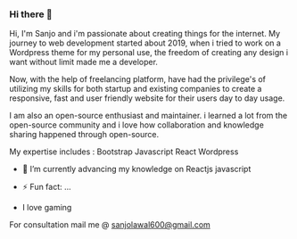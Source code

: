 ### Hi there 👋

Hi, I'm Sanjo and i'm passionate about creating things for the internet. My journey to web development started about 2019, when i tried to work on a Wordpress theme for my personal use, the freedom of creating any design i want without limit made me a developer.

Now, with the help of freelancing platform, have had the privilege's of utilizing my skills for both startup and existing companies to create a responsive, fast and user friendly website for their users day to day usage.

I am also an open-source enthusiast and maintainer. i learned a lot from the open-source community and i love how collaboration and knowledge sharing happened through open-source.

My expertise includes :
Bootstrap
Javascript
React
Wordpress



- 🌱 I’m currently  advancing my knowledge on 
  Reactjs 
  javascript
  
- ⚡ Fun fact: ...
- I love gaming

For consultation 
mail me @ sanjolawal600@gmail.com

